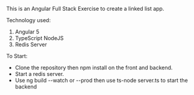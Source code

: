 This is an Angular Full Stack Exercise to create a linked list app.

Technology used:

1. Angular 5
2. TypeScript NodeJS
3. Redis Server

To Start:
- Clone the repository then npm install on the front and backend.
- Start a redis server.
- Use ng build --watch or --prod then use ts-node server.ts to start the backend